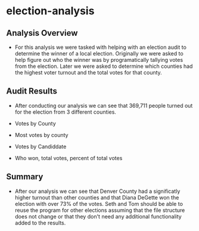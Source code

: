 # election-analysis
## Analysis Overview
- For this analysis we were tasked with helping with an election audit to determine the winner of a local election.  Originally we were asked to help figure out who the winner was by programatically tallying votes from the election.  Later we were asked to determine which counties had the highest voter turnout and the total votes for that county.  

## Audit Results
- After conducting our analysis we can see that 369,711 people turned out for the election from 3 different counties. 

- Votes by County
- Most votes by county
- Votes by Candiddate
- Who won, total votes, percent of total votes

## Summary
- After our analysis we can see that Denver County had a significatly higher turnout than other counties and that Diana DeGette won the election with over 73% of the votes.  Seth and Tom should be able to reuse the program for other elections assuming that the file structure does not change or that they don't need any additional functionality added to the results. 

